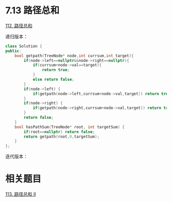 # 7.13 路径总和

[112. 路径总和](https://leetcode.cn/problems/path-sum/)

递归版本：

```cpp
class Solution {
public:
    bool getpath(TreeNode* node,int currsum,int target){
        if(node->left==nullptr&&node->right==nullptr){
            if(currsum+node->val==target){
                return true;
            }
            else return false;
        }
        if(node->left) {
            if(getpath(node->left,currsum+node->val,target)) return true;
        }
        if(node->right) {
            if(getpath(node->right,currsum+node->val,target)) return true;
        }
        return false;
    }
    bool hasPathSum(TreeNode* root, int targetSum) {
        if(root==nullptr) return false;
        return getpath(root,0,targetSum);
    }
};
```

迭代版本：

# 相关题目

[113. 路径总和 II](https://leetcode.cn/problems/path-sum-ii/)